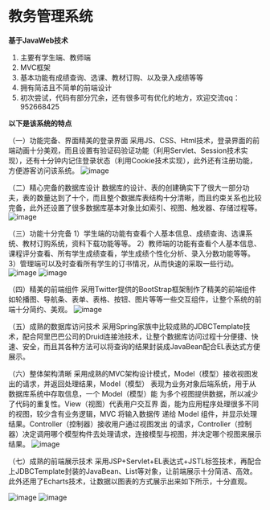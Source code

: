# 教务管理系统
**基于JavaWeb技术**
1. 主要有学生端、教师端
2. MVC框架
3. 基本功能有成绩查询、选课、教材订购、以及录入成绩等等
4. 拥有简洁且不简单的前端设计
5. 初次尝试，代码有部分冗余，还有很多可有优化的地方，欢迎交流qq：952668425


**以下是该系统的特点**

（一）功能完备、界面精美的登录界面
  采用JS、CSS、Html技术，登录界面的前端动画十分美观，而且设置有验证码验证功能（利用Servlet、Session技术实现），还有十分钟内记住登录状态（利用Cookie技术实现），此外还有注册功能，方便游客访问该系统。
 ![image](https://user-images.githubusercontent.com/63045769/111068778-252d7980-8505-11eb-804e-1d82d68ff819.png)

（二）精心完备的数据库设计
数据库的设计、表的创建确实下了很大一部分功夫，表的数量达到了十个，而且整个数据库表结构十分清晰，而且约束关系也比较完备，此外还设置了很多数据库基本对象比如索引、视图、触发器、存储过程等。
 ![image](https://user-images.githubusercontent.com/63045769/111068954-c7e5f800-8505-11eb-9a9f-e2cc489f54a7.png)

（三）功能十分完备
1）学生端的功能有查看个人基本信息、成绩查询、选课系统、教材订购系统，资料下载功能等等。
2）教师端的功能有查看个人基本信息、课程评分查看、所有学生成绩查看，学生成绩个性化分析、录入分数功能等等。
3）管理端可以及时查看所有学生的订书情况，从而快速的采取一些行动。
![image](https://user-images.githubusercontent.com/63045769/111411563-bf640c00-8715-11eb-9b6e-8f22b463083e.png)
![image](https://user-images.githubusercontent.com/63045769/111413061-80838580-8718-11eb-8961-290b14735485.png)


（四）精美的前端组件
采用Twitter提供的BootStrap框架制作了精美的前端组件如轮播图、导航条、表单、表格、按钮、图片等等一些交互组件，让整个系统的前端十分简约、美观。
![image](https://user-images.githubusercontent.com/63045769/111413089-942eec00-8718-11eb-864e-a7f462586aa9.png)


（五）成熟的数据库访问技术
采用Spring家族中比较成熟的JDBCTemplate技术，配合阿里巴巴公司的Druid连接池技术，让整个数据库访问过程十分便捷、快速、安全，而且其各种方法可以将查询的结果封装成JavaBean配合EL表达式方便展示。

（六）整体架构清晰
采用成熟的MVC架构设计模式，Model（模型）接收视图发出的请求，并返回处理结果，Model（模型） 表现为业务对象后端系统，用于从数据库系统中存取信息，一个 Model（模型）能 为多个视图提供数据，所以减少了代码的重复性。View（视图）代表用户交互界 面，能为应用程序处理很多不同的视图，较少含有业务逻辑，MVC 将输入数据传 递给 Model 组件，并显示处理结果。Controller（控制器）接收用户通过视图发出 的请求，Controller（控制器）决定调用哪个模型构件去处理请求，连接模型与视图，并决定哪个视图来展示结果。
![image](https://user-images.githubusercontent.com/63045769/111412942-474b1580-8718-11eb-9664-1616233f9313.png)

 
（七）成熟的前端展示技术
采用JSP+Servlet+EL表达式+JSTL标签技术，再配合上JDBCTemplate封装的JavaBean、List等对象，让前端展示十分简洁、高效。此外还用了Echarts技术，让数据以图表的方式展示出来如下所示，十分直观。

![image](https://user-images.githubusercontent.com/63045769/111412877-2c78a100-8718-11eb-8df8-4ed7fe3c9ec2.png)
![image](https://user-images.githubusercontent.com/63045769/111412895-31d5eb80-8718-11eb-9739-331482bb47f5.png)


